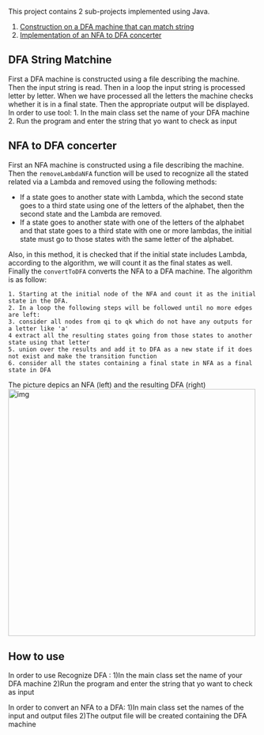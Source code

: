 This project contains 2 sub-projects implemented using Java. <br>
1. [Construction on a DFA machine that can match string](https://github.com/mahvash-siavashpour/Theory-of-Machines-and-Languages/tree/master/Recognize-DFA)
2. [Implementation of an NFA to DFA concerter](https://github.com/mahvash-siavashpour/Theory-of-Machines-and-Languages/tree/master/NFA-to-DFA)

## DFA String Matchine
First a DFA machine is constructed using a file describing the machine. Then the input string is read. Then in a loop the input string is processed letter by letter. When we have processed all the letters the machine checks whether it is in a final state. Then the appropriate output will be displayed. <br>
In order to use tool:
	1. In the main class set the name of your DFA machine 
	2. Run the program and enter the string that yo want to check as input

## NFA to DFA concerter
First an NFA machine is constructed using a file describing the machine. Then the `removeLambdaNFA` function will be used to recognize all the stated related via a Lambda and removed using the following methods:<br>
- If a state goes to another state with Lambda, which the second state goes to a third state using one of the letters of the alphabet, then the second state and the Lambda are removed.
- If a state goes to another state with one of the letters of the alphabet and that state goes to a third state with one or more lambdas, the initial state must go to those states with the same letter of the alphabet. <br>

Also, in this method, it is checked that if the initial state includes Lambda, according to the algorithm, we will count it as the final states as well.<br>
Finally the `convertToDFA` converts the NFA to a DFA machine. The algorithm is as follow:
```
1. Starting at the initial node of the NFA and count it as the initial state in the DFA.
2. In a loop the following steps will be followed until no more edges are left:
3. consider all nodes from qi to qk which do not have any outputs for a letter like 'a'
4 extract all the resulting states going from those states to another state using that letter
5. union over the results and add it to DFA as a new state if it does not exist and make the transition function
6. consider all the states containing a final state in NFA as a final state in DFA
```

The picture depics an NFA (left) and the resulting DFA (right)
<br>
<img src="https://github.com/mahvash-siavashpour/mahvash-siavashpour.github.io/blob/main/assets/img/nfa-dfa.png?raw=true" alt="img" width="500"/>
<br>

## How to use

In order to use Recognize DFA :
	1)In the main class set the name of your DFA machine 
	2)Run the program and enter the string that yo want to check as input
	
In order to convert an NFA to a DFA:
	1)In main class set the names of the input and output files
	2)The output file will be created containing the DFA machine 

